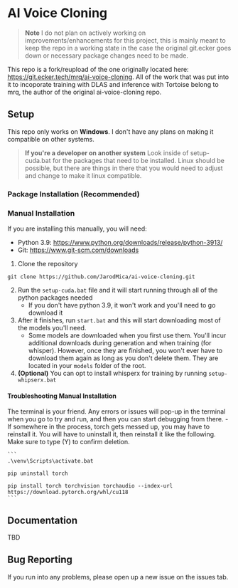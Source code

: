 # AI Voice Cloning

> **Note** I do not plan on actively working on improvements/enhancements for this project, this is mainly meant to keep the repo in a working state in the case the original git.ecker goes down or necessary package changes need to be made.

This repo is a fork/reupload of the one originally located here: https://git.ecker.tech/mrq/ai-voice-cloning.  All of the work that was put into it to incoporate training with DLAS and inference with Tortoise belong to mrq, the author of the original ai-voice-cloning repo.

## Setup 
This repo only works on **Windows**.  I don't have any plans on making it compatible on other systems.
> **If you're a developer on another system** Look inside of setup-cuda.bat for the packages that need to be installed.  Linux should be possible, but there are things in there that you would need to adjust and change to make it linux compatible.

### Package Installation (Recommended)

### Manual Installation
If you are installing this manually, you will need:
- Python 3.9: https://www.python.org/downloads/release/python-3913/
- Git: https://www.git-scm.com/downloads

1. Clone the repository
```
git clone https://github.com/JarodMica/ai-voice-cloning.git

```
2. Run the ```setup-cuda.bat``` file and it will start running through all of the python packages needed
    - If you don't have python 3.9, it won't work and you'll need to go download it
3. After it finishes, run ```start.bat``` and this will start downloading most of the models you'll need.
    - Some models are downloaded when you first use them.  You'll incur additional downloads during generation and when training (for whisper).  However, once they are finished, you won't ever have to download them again as long as you don't delete them.  They are located in your ```models``` folder of the root.
4. **(Optional)** You can opt to install whisperx for training by running ```setup-whipserx.bat```

#### Troubleshooting Manual Installation
The terminal is your friend.  Any errors or issues will pop-up in the terminal when you go to try and run, and then you can start debugging from there.
    - If somewhere in the process, torch gets messed up, you may have to reinstall it.  You will have to uninstall it, then reinstall it like the following.  Make sure to type (Y) to confirm deletion.

    ```
    .\venv\Scripts\activate.bat
    
    pip uninstall torch

    pip install torch torchvision torchaudio --index-url https://download.pytorch.org/whl/cu118
    ```

## Documentation

TBD

## Bug Reporting

If you run into any problems, please open up a new issue on the issues tab.